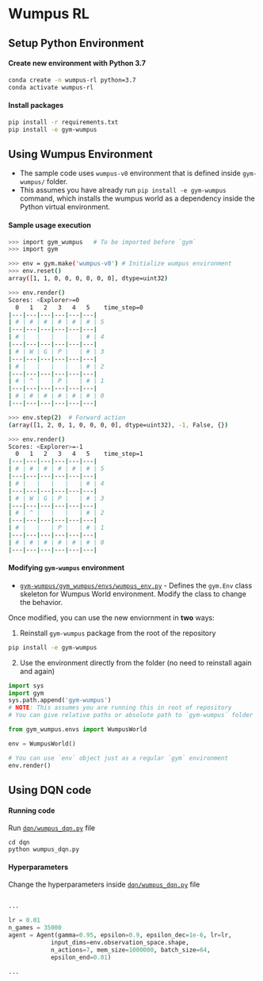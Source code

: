 # Wumpus RL

## Setup Python Environment

#### Create new environment with Python 3.7

```sh
conda create -n wumpus-rl python=3.7
conda activate wumpus-rl
```

#### Install packages

```sh
pip install -r requirements.txt
pip install -e gym-wumpus
```

## Using Wumpus Environment

* The sample code uses `wumpus-v0` environment that is defined inside `gym-wumpus/` folder. 
* This assumes you have already run `pip install -e gym-wumpus` command, which installs the wumpus world as a dependency inside the Python virtual environment.

#### Sample usage execution

```sh
>>> import gym_wumpus   # To be imported before `gym`
>>> import gym

>>> env = gym.make('wumpus-v0') # Initialize wumpus environment
>>> env.reset()
array([1, 1, 0, 0, 0, 0, 0, 0], dtype=uint32)

>>> env.render()
Scores: <Explorer>=0
  0   1   2   3   4   5    time_step=0
|---|---|---|---|---|---|
| # | # | # | # | # | # | 5
|---|---|---|---|---|---|
| # |   |   |   |   | # | 4
|---|---|---|---|---|---|
| # | W | G | P |   | # | 3
|---|---|---|---|---|---|
| # |   |   |   |   | # | 2
|---|---|---|---|---|---|
| # | ^ |   | P |   | # | 1
|---|---|---|---|---|---|
| # | # | # | # | # | # | 0
|---|---|---|---|---|---|

>>> env.step(2)  # Forward action
(array([1, 2, 0, 1, 0, 0, 0, 0], dtype=uint32), -1, False, {})

>>> env.render()
Scores: <Explorer>=-1
  0   1   2   3   4   5    time_step=1
|---|---|---|---|---|---|
| # | # | # | # | # | # | 5
|---|---|---|---|---|---|
| # |   |   |   |   | # | 4
|---|---|---|---|---|---|
| # | W | G | P |   | # | 3
|---|---|---|---|---|---|
| # | ^ |   |   |   | # | 2
|---|---|---|---|---|---|
| # |   |   | P |   | # | 1
|---|---|---|---|---|---|
| # | # | # | # | # | # | 0
|---|---|---|---|---|---|
```

#### Modifying `gym-wumpus` environment

* [`gym-wumpus/gym_wumpus/envs/wumpus_env.py`](gym-wumpus/gym_wumpus/envs/wumpus_env.py) - Defines the `gym.Env` class skeleton for Wumpus World environment. Modify the class to change the behavior.

Once modified, you can use the new enviornment in **two** ways:

1. Reinstall `gym-wumpus` package from the root of the repository

```sh
pip install -e gym-wumpus
```

2. Use the environment directly from the folder (no need to reinstall again and again)

```python
import sys
import gym
sys.path.append('gym-wumpus')  
# NOTE: This assumes you are running this in root of repository
# You can give relative paths or absolute path to `gym-wumpus` folder

from gym_wumpus.envs import WumpusWorld

env = WumpusWorld()

# You can use `env` object just as a regular `gym` environment
env.render()
```

## Using DQN code

#### Running code

Run [`dqn/wumpus_dqn.py`](dqn/wumpus_dqn.py) file

```
cd dqn
python wumpus_dqn.py
```

#### Hyperparameters

Change the hyperparameters inside [`dqn/wumpus_dqn.py`](dqn/wumpus_dqn.py) file

```python

...

lr = 0.01
n_games = 35000
agent = Agent(gamma=0.95, epsilon=0.9, epsilon_dec=1e-6, lr=lr, 
            input_dims=env.observation_space.shape,
            n_actions=7, mem_size=1000000, batch_size=64,
            epsilon_end=0.01)

...

```
